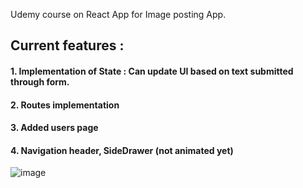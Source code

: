 Udemy course on React App for Image posting App.

## Current features :
#### 1. Implementation of State : Can update UI based on text submitted through form.
#### 2. Routes implementation
#### 3. Added users page
#### 4. Navigation header, SideDrawer (not animated yet)

![image](https://github.com/leeaanair/ReactAppInsta/assets/36276816/ec7f04c0-120f-4efc-9aef-fdc2a791d2a9)

